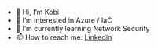 - 👋 Hi, I’m Kobi
- 👀 I’m interested in Azure / IaC
- 🌱 I’m currently learning Network Security
- 📫 How to reach me: [Linkedin](https://www.linkedin.com/in/kobimenashe/)

<!---
KobiMenashe/KobiMenashe is a ✨ special ✨ repository because its `README.md` (this file) appears on your GitHub profile.
You can click the Preview link to take a look at your changes.
--->
